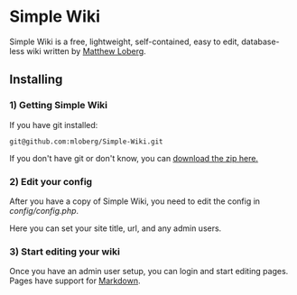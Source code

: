 # Simple Wiki

Simple Wiki is a free, lightweight, self-contained, easy to edit, database-less wiki written by [Matthew Loberg](http://mloberg.com/).

## Installing

### 1) Getting Simple Wiki

If you have git installed:

	git@github.com:mloberg/Simple-Wiki.git

If you don't have git or don't know, you can [download the zip here.](https://github.com/mloberg/Simple-Wiki/zipball/master)

### 2) Edit your config

After you have a copy of Simple Wiki, you need to edit the config in *config/config.php*.

Here you can set your site title, url, and any admin users.

### 3) Start editing your wiki

Once you have an admin user setup, you can login and start editing pages. Pages have support for [Markdown](http://daringfireball.net/projects/markdown/).